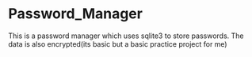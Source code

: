 # Password_Manager
This is a password manager which uses sqlite3 to store passwords. The data is also encrypted(its basic but a basic practice project for me)
